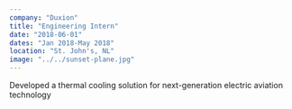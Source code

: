 ```yaml
---
company: "Duxion"
title: "Engineering Intern"
date: "2018-06-01"
dates: "Jan 2018-May 2018"
location: "St. John's, NL"
image: "../../sunset-plane.jpg"
---
```


Developed a thermal cooling solution for next-generation electric aviation technology
